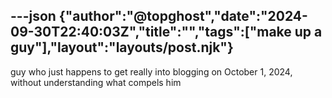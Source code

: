 ---json
{"author":"@topghost","date":"2024-09-30T22:40:03Z","title":"","tags":["make up a guy"],"layout":"layouts/post.njk"}
---
guy who just happens to get really into blogging on October 1, 2024, without understanding what compels him
